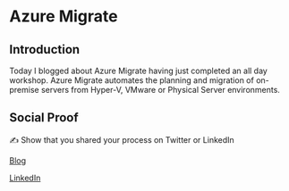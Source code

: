 # Azure Migrate

## Introduction

Today I blogged about Azure Migrate having just completed an all day workshop. Azure Migrate automates the planning and migration of on-premise servers from Hyper-V, VMware or Physical Server environments.

## Social Proof

✍️ Show that you shared your process on Twitter or LinkedIn

[Blog](https://michaeldurkan.com/2021/11/16/100daysofcloud-day18-azuremigrate/)

[LinkedIn](https://www.linkedin.com/posts/michael-durkan-1a72a759_100-days-of-cloudday-18-azure-migrate-activity-6857634911210270720-nBM1)
